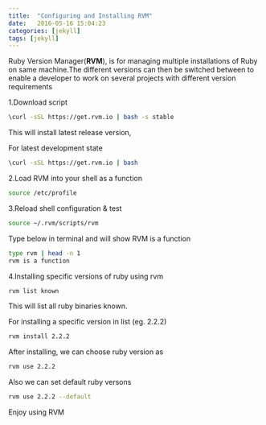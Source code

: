 ```yaml
---
title:  "Configuring and Installing RVM"
date:   2016-05-16 15:04:23
categories: [jekyll]
tags: [jekyll]
---
```



Ruby Version Manager(**RVM**), is for managing multiple installations of Ruby on same machine.The different versions can then be switched between to enable a developer to work on several projects with different version requirements


1.Download script

```bash
\curl -sSL https://get.rvm.io | bash -s stable
```
This will install latest release version,

For latest development state

```bash
\curl -sSL https://get.rvm.io | bash
```
2.Load RVM into your shell as a function

```bash
source /etc/profile
```

3.Reload shell configuration & test

```bash
source ~/.rvm/scripts/rvm
```
Type below in terminal and will show RVM is a function
```bash
type rvm | head -n 1
rvm is a function
```

4.Installing specific versions of ruby using rvm


```bash
rvm list known
```
This will list all ruby binaries known.

For installing a specific version in list (eg. 2.2.2)
```bash
rvm install 2.2.2
```
After installing, we can choose ruby version as
```bash
rvm use 2.2.2
```
Also we can set default ruby versons
```bash
rvm use 2.2.2 --default
```

Enjoy using RVM
